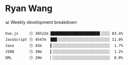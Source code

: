 # Ryan Wang

 <!-- waka-box start -->
📊 Weekly development breakdown
```text
Vue.js     🕓 36h22m ██████████████████████▌░░░░ 83.4%
JavaScript 🕓 4h47m  ██▉░░░░░░░░░░░░░░░░░░░░░░░░ 11.0%
Java       🕓 45m    ▍░░░░░░░░░░░░░░░░░░░░░░░░░░  1.7%
JSON       🕓 30m    ▎░░░░░░░░░░░░░░░░░░░░░░░░░░  1.2%
XML        🕓 20m    ▏░░░░░░░░░░░░░░░░░░░░░░░░░░  0.8%
```
<!-- Powered by https://github.com/YouEclipse/waka-box-go . -->
<!-- waka-box end -->